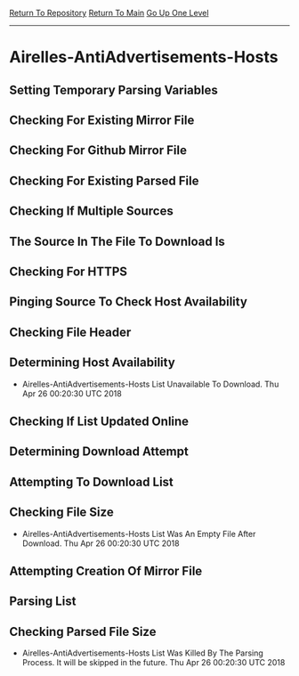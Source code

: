 [Return To Repository](https://github.com/deathbybandaid/piholeparser/)
[Return To Main](https://github.com/deathbybandaid/piholeparser/blob/master/RecentRunLogs/Mainlog.md)
[Go Up One Level](https://github.com/deathbybandaid/piholeparser/blob/master/RecentRunLogs/TopLevelScripts/30-Processing-Blacklists.md)
____________________________________
# Airelles-AntiAdvertisements-Hosts
## Setting Temporary Parsing Variables
## Checking For Existing Mirror File
## Checking For Github Mirror File
## Checking For Existing Parsed File
## Checking If Multiple Sources
## The Source In The File To Download Is
## Checking For HTTPS
## Pinging Source To Check Host Availability
## Checking File Header
## Determining Host Availability
* Airelles-AntiAdvertisements-Hosts List Unavailable To Download. Thu Apr 26 00:20:30 UTC 2018
## Checking If List Updated Online
## Determining Download Attempt
## Attempting To Download List
## Checking File Size
* Airelles-AntiAdvertisements-Hosts List Was An Empty File After Download. Thu Apr 26 00:20:30 UTC 2018
## Attempting Creation Of Mirror File
## Parsing List
## Checking Parsed File Size
* Airelles-AntiAdvertisements-Hosts List Was Killed By The Parsing Process. It will be skipped in the future. Thu Apr 26 00:20:30 UTC 2018

